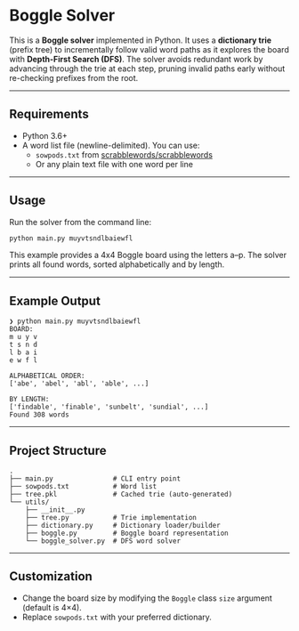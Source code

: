 # Boggle Solver

This is a **Boggle solver** implemented in Python. It uses a **dictionary trie** (prefix tree) to incrementally follow valid word paths as it explores the board with **Depth-First Search (DFS)**. The solver avoids redundant work by advancing through the trie at each step, pruning invalid paths early without re-checking prefixes from the root.

---

## Requirements
- Python 3.6+ 
- A word list file (newline-delimited). You can use:
  - `sowpods.txt` from [scrabblewords/scrabblewords](https://github.com/scrabblewords/scrabblewords)
  - Or any plain text file with one word per line
---

## Usage

Run the solver from the command line:

```bash
python main.py muyvtsndlbaiewfl
```

This example provides a 4x4 Boggle board using the letters a–p. The solver prints all found words, sorted alphabetically and by length.

---

## Example Output

```
❯ python main.py muyvtsndlbaiewfl
BOARD:
m u y v
t s n d
l b a i
e w f l

ALPHABETICAL ORDER:
['abe', 'abel', 'abl', 'able', ...]

BY LENGTH:
['findable', 'finable', 'sunbelt', 'sundial', ...]
Found 308 words
```

---

## Project Structure

```
.
├── main.py               # CLI entry point
├── sowpods.txt           # Word list
├── tree.pkl              # Cached trie (auto-generated)
└── utils/
    ├── __init__.py
    ├── tree.py           # Trie implementation
    ├── dictionary.py     # Dictionary loader/builder
    ├── boggle.py         # Boggle board representation
    └── boggle_solver.py  # DFS word solver
```

---

## Customization

- Change the board size by modifying the `Boggle` class `size` argument (default is 4×4).
- Replace `sowpods.txt` with your preferred dictionary.

